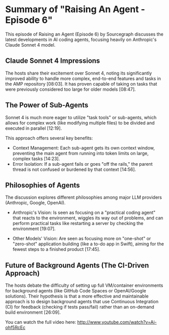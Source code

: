 # Summary of "Raising An Agent - Episode 6"

This episode of Raising an Agent (Episode 6) by Sourcegraph discusses the latest developments in AI coding agents, focusing heavily on Anthropic's Claude Sonnet 4 model.

## Claude Sonnet 4 Impressions

The hosts share their excitement over Sonnet 4, noting its significantly improved ability to handle more complex, end-to-end features and tasks in the AMP repository [08:03]. It has proven capable of taking on tasks that were previously considered too large for older models [08:47].

## The Power of Sub-Agents

Sonnet 4 is much more eager to utilize "task tools" or sub-agents, which allows for complex work (like modifying multiple files) to be divided and executed in parallel [12:19].

This approach offers several key benefits:

- Context Management: Each sub-agent gets its own context window, preventing the main agent from running into token limits on large, complex tasks [14:23].
- Error Isolation: If a sub-agent fails or goes "off the rails," the parent thread is not confused or burdened by that context [14:56].

## Philosophies of Agents

The discussion explores different philosophies among major LLM providers (Anthropic, Google, OpenAI).

- Anthropic's Vision: Is seen as focusing on a "practical coding agent" that reacts to the environment, wiggles its way out of problems, and can perform practical tasks like restarting a server by checking the environment [19:07].

- Other Models' Vision: Are seen as focusing more on "one-shot" or "zero-shot" application building (like a to-do app in Swift), aiming for the fewest steps to a finished product [17:45].

## Future of Background Agents (The CI-Driven Approach)

The hosts debate the difficulty of setting up full VM/container environments for background agents (like GitHub Code Spaces or OpenAI/Google solutions). Their hypothesis is that a more effective and maintainable approach is to design background agents that use Continuous Integration (CI) for feedback (checking if tests pass/fail) rather than an on-demand build environment [26:09].

You can watch the full video here: <http://www.youtube.com/watch?v=Ai-ohf5RcEc>
